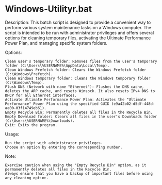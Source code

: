# Windows-Utilityr.bat
Description:
This batch script is designed to provide a convenient way to perform various system maintenance tasks on a Windows computer. The script is intended to be run with administrator privileges and offers several options for cleaning temporary files, activating the Ultimate Performance Power Plan, and managing specific system folders.

Options:

    Clean user's temporary folder: Removes files from the user's temporary folder (C:\Users\%USERNAME%\AppData\Local\Temp).
    Clean Windows Prefetch folder: Clears the Windows Prefetch folder (C:\Windows\Prefetch).
    Clean Windows temporary folder: Cleans the Windows temporary folder (C:\Windows\Temp).
    Flush DNS (Network with name "Ethernet"): Flushes the DNS cache, deletes the ARP cache, and resets Winsock. It also resets IPv4 DNS to DHCP for all Ethernet interfaces.
    Activate Ultimate Performance Power Plan: Activates the "Ultimate Performance" Power Plan using the specified GUID (e9a42b02-d5df-448d-aa00-03f14749eb61).
    Empty Recycle Bin: Permanently deletes all files in the Recycle Bin.
    Empty Download folder: Clears all files in the user's Downloads folder (C:\Users\%USERNAME%\Downloads).
    Exit: Exits the program.

Usage:

    Run the script with administrator privileges.
    Choose an option by entering the corresponding number.

Note:

    Exercise caution when using the "Empty Recycle Bin" option, as it permanently deletes all files in the Recycle Bin.
    Always ensure that you have a backup of important files before using any cleaning option.
